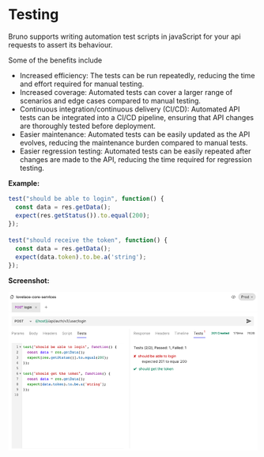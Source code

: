 # Testing

Bruno supports writing automation test scripts in javaScript for your api requests to assert its behaviour.

Some of the benefits include
- Increased efficiency: The tests can be run repeatedly, reducing the time and effort required for manual testing.
- Increased coverage: Automated tests can cover a larger range of scenarios and edge cases compared to manual testing.
- Continuous integration/continuous delivery (CI/CD): Automated API tests can be integrated into a CI/CD pipeline, ensuring that API changes are thoroughly tested before deployment.
- Easier maintenance: Automated tests can be easily updated as the API evolves, reducing the maintenance burden compared to manual tests.
- Easier regression testing: Automated tests can be easily repeated after changes are made to the API, reducing the time required for regression testing.

**Example:**
```javascript
test("should be able to login", function() {
  const data = res.getData();
  expect(res.getStatus()).to.equal(200);
});

test("should receive the token", function() {
  const data = res.getData();
  expect(data.token).to.be.a('string');
});
```

**Screenshot:**

![bru lang sample](../public/images/testing.png)